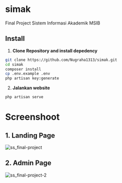# simak
Final Project Sistem Informasi Akademik MSIB


## Install

1. **Clone Repository and install depedency**

```bash
git clone https://github.com/Nugraha1313/simak.git
cd simak
composer install
cp .env.example .env
php artisan key:generate
```

2. **Jalankan website**

```bash
php artisan serve
```

# Screenshoot
## 1. Landing Page
![ss_final-project](https://user-images.githubusercontent.com/68648190/204215823-0fe78f23-b7c0-4219-b4d2-2f3c701b3a84.PNG)

## 2. Admin Page
![ss_final-project-2](https://user-images.githubusercontent.com/68648190/204223970-15b60a22-1b14-493b-9278-2ebcc621d462.PNG)
